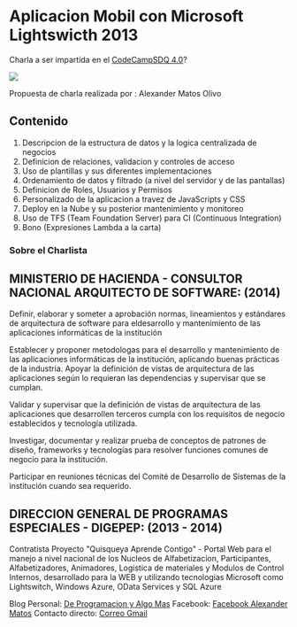 # Aplicacion Mobil con Microsoft Lightswicth 2013

Charla a ser impartida en el [CodeCampSDQ 4.0](http://facebook.com/CodeCampSDQ)?

![](https://github.com/amatosolivo/cc40talks/blob/master/Poster-LightswitchApp.png)

Propuesta de charla realizada por : Alexander Matos Olivo

## Contenido

1. Descripcion de la estructura de datos y la logica centralizada de negocios
2. Definicion de relaciones, validacion y controles de acceso
3. Uso de plantillas y sus diferentes implementaciones
4. Ordenamiento de datos y filtrado (a nivel del servidor y de las pantallas)
5. Definicion de Roles, Usuarios y Permisos
6. Personalizado de la aplicacion a travez de JavaScripts y CSS
7. Deploy en la Nube y su posterior mantenimiento y monitoreo
8. Uso de TFS (Team Foundation Server) para CI (Continuous Integration)
9. Bono (Expresiones Lambda a la carta)

### Sobre el Charlista

MINISTERIO DE HACIENDA - CONSULTOR NACIONAL ARQUITECTO DE SOFTWARE: (2014)
--------------------------------------------------------------------------
Definir, elaborar y someter a aprobación normas, lineamientos y estándares de arquitectura de software para eldesarrollo y mantenimiento de las aplicaciones informáticas de la institución

Establecer y proponer metodologas para el desarrollo y mantenimiento de las aplicaciones informáticas de la institución, aplicando buenas prácticas de la industria. Apoyar la definición de vistas de arquitectura de las aplicaciones según lo requieran las dependencias y supervisar que se cumplan.

Validar y supervisar que la definición de vistas de arquitectura de las aplicaciones que desarrollen terceros cumpla con los requisitos de negocio establecidos y tecnología utilizada.

Investigar, documentar y realizar prueba de conceptos de patrones de diseño, frameworks y tecnologías para resolver funciones comunes de negocio para la institución.

Participar en reuniones técnicas del Comité de Desarrollo de Sistemas de la institución cuando sea requerido.

DIRECCION GENERAL DE PROGRAMAS ESPECIALES - DIGEPEP: (2013 - 2014)
------------------------------------------------------------------
Contratista Proyecto "Quisqueya Aprende Contigo" - Portal Web para el manejo a nivel nacional de los  Nucleos de Alfabetizacion, Participantes, Alfabetizadores, Animadores, Logistica de materiales y Modulos de Control Internos, desarrollado para la WEB y utilizando tecnologias Microsoft como Lightswitch, Windows Azure, OData Services y SQL Azure

Blog Personal: [De Programacion y Algo Mas](http://deprogramacionyalgomas.blogspot.com) 
Facebook: [Facebook Alexander Matos](https://www.facebook.com/amatosolivo)
Contacto directo: [Correo Gmail](amatosolivo@gmail.com)
